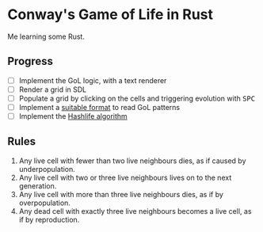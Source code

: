 # Conway's Game of Life in Rust

Me learning some Rust. 

## Progress

- [ ] Implement the GoL logic, with a text renderer
- [ ] Render a grid in SDL
- [ ] Populate a grid by clicking on the cells and triggering evolution with <kbd>SPC</kbd>
- [ ] Implement a [suitable format](http://golly.sourceforge.net/Help/formats.html) to read GoL patterns
- [ ] Implement the [Hashlife algorithm](https://en.wikipedia.org/wiki/Hashlife)

## Rules

1. Any live cell with fewer than two live neighbours dies, as if caused by underpopulation.
1. Any live cell with two or three live neighbours lives on to the next generation.
1. Any live cell with more than three live neighbours dies, as if by overpopulation.
1. Any dead cell with exactly three live neighbours becomes a live cell, as if by reproduction.
